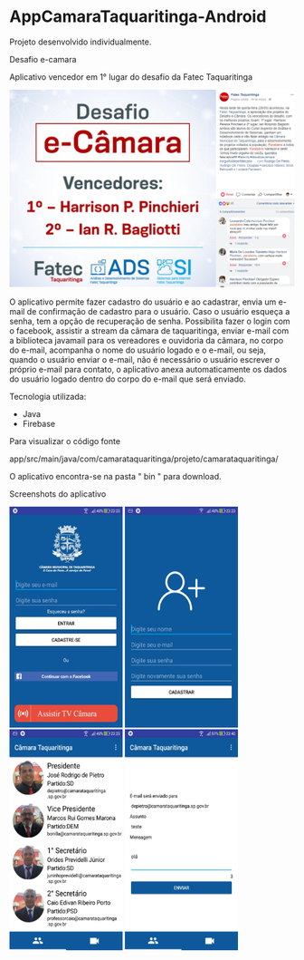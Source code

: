 # AppCamaraTaquaritinga-Android

Projeto desenvolvido individualmente.

Desafio e-camara 

Aplicativo vencedor em 1° lugar do desafio da Fatec Taquaritinga 

![](img/desafio.jpg)




O aplicativo permite fazer cadastro do usuário e ao cadastrar, envia um e-mail de confirmação de cadastro para o usuário.
Caso o usuário esqueça a senha, tem a opção de recuperação de senha. Possibilita fazer o login com o facebook, assistir a stream da câmara de taquaritinga, enviar e-mail  com a biblioteca javamail para os vereadores e ouvidoria da câmara, no corpo do e-mail, acompanha o nome do usuário logado e o e-mail, ou seja, quando o usuário enviar o e-mail, não é necessário o usuário escrever o próprio e-mail para contato, o aplicativo anexa automaticamente os dados do usuário logado dentro do corpo do e-mail que será enviado.

Tecnologia utilizada:

* Java
* Firebase

Para visualizar o código fonte

app/src/main/java/com/camarataquaritinga/projeto/camarataquaritinga/


O aplicativo encontra-se na pasta  " bin "  para download.


Screenshots do aplicativo
 
<img src="img/desafio1.jpg" height="390" width="200"> <img src="img/desafio2.jpg" height="390" width="200">  <img src="img/desafio3.jpg" height="390" width="200"> <img src="img/desafio4.jpg" height="390" width="200">






